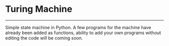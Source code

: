 # Turing Machine
---------
Simple state machine in Python. A few programs for the machine have already been added as functions, ability to add your own programs without editing the code will be coming soon.

